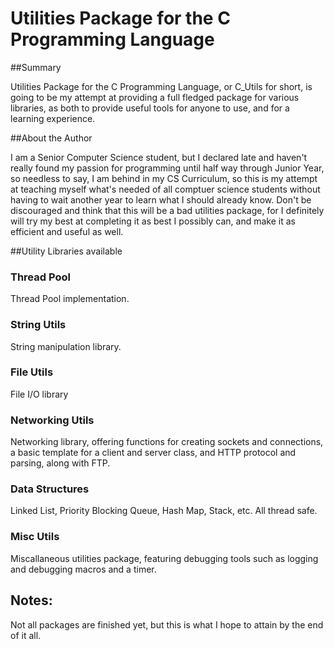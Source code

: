 # Utilities Package for the C Programming Language

##Summary

Utilities Package for the C Programming Language, or C_Utils for short, is going to be my attempt at providing a full fledged package for various libraries, as both to provide useful tools for anyone to use, and for a learning experience. 

##About the Author

I am a Senior Computer Science student, but I declared late and haven't really found my passion for programming until half way through Junior Year, so needless to say, I am behind in my CS Curriculum, so this is my attempt at teaching myself what's needed of all comptuer science students without having to wait another year to learn what I should already know. Don't be discouraged and think that this will be a bad utilities package, for I definitely will try my best at completing it as best I possibly can, and make it as efficient and useful as well. 

##Utility Libraries available

### Thread Pool

Thread Pool implementation.

### String Utils

String manipulation library.

### File Utils

File I/O library

### Networking Utils

Networking library, offering functions for creating sockets and connections, a basic template for a client and server class, and HTTP protocol and parsing, along with FTP.

### Data Structures

Linked List, Priority Blocking Queue, Hash Map, Stack, etc. All thread safe.

### Misc Utils

Miscallaneous utilities package, featuring debugging tools such as logging and debugging macros and a timer.

## Notes:

Not all packages are finished yet, but this is what I hope to attain by the end of it all.
